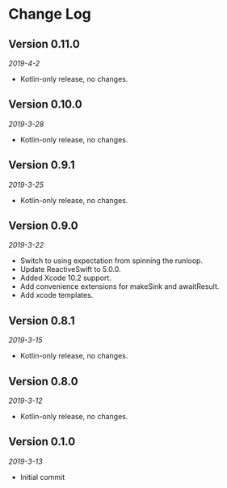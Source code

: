 Change Log
==========

## Version 0.11.0

_2019-4-2_

 * Kotlin-only release, no changes.

## Version 0.10.0

_2019-3-28_

 * Kotlin-only release, no changes.

## Version 0.9.1

_2019-3-25_

 * Kotlin-only release, no changes.

## Version 0.9.0

_2019-3-22_

 * Switch to using expectation from spinning the runloop.
 * Update ReactiveSwift to 5.0.0.
 * Added Xcode 10.2 support.
 * Add convenience extensions for makeSink and awaitResult.
 * Add xcode templates.

## Version 0.8.1

_2019-3-15_

 * Kotlin-only release, no changes.

## Version 0.8.0

_2019-3-12_

 * Kotlin-only release, no changes.

## Version 0.1.0

_2019-3-13_

 * Initial commit
 